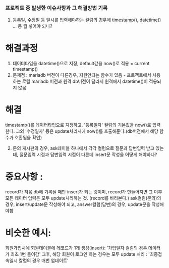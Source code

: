  ### 프로젝트 중 발생한 이슈사항과 그 해결방법 기록 
 
 
 1. 등록일, 수정일 등 일시를 입력해야하는 컬럼의 경우에 timestamp(), datetime() ... 등 뭘 넣어야 되나?
 
 # 해결과정
 1. 데이터타입을 datetime()으로 지정,  default값을 now()로 적용 = current timestamp()
 2. 문제점 : mariadb 버전이 다른경우, 지원안되는 함수가 있음 -   프로젝트에서 사용하는 로컬 mariadb 버전과 원격 db버전이 달라서 원격에서 datetime()이 적용되지 않음

  # 해결
  timestamp()를 데이터타입으로 지정하고, '등록일자' 컬럼의 기본값을 now()로 입력한다.
  그외 '수정일자' 등은 update처리시에 now()를 호출해준다.(db버전에서 해당 함수가 호환됨을 확인) 

 2. 문의 게시판의 경우, ask테이블 하나에서 각각 컬럼으로 질문과 답변입력 받고 있는데, 질문입력 시점과 답변입력 시점이 다른데 insert문 작성을 어떻게 해야하나?
  
 # 중요사항 : 
  record가 처음 db에 기록될 때만 insert가 되는 것이며, record가 만들어지면 그 이후 모든 데이터 입력은 모두 update처리하는 것.   (record를 바라본다.)
  ask컬럼(문의)의 경우, insert/update문 작성해야 되고, answer컬럼(답변)의 경우, update문을 작성해야함 

 # 비슷한 예시: 
 회원가입시에 회원테이블에 레코드가 1개 생성(insert): '가입일자 컬럼의 경우 데이터가 최초 1번 들어감'
그후, 해당 회원이 로그인 하는 경우는 모두 update 처리 : '최종접속일시 칼럼의 경우 매번 업데이트'
